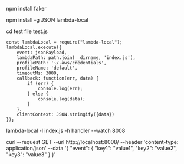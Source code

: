 npm install faker

npm install -g JSON lambda-local

cd test
file test.js
```
const lambdaLocal = require("lambda-local");
lambdaLocal.execute({
    event: jsonPayload,
    lambdaPath: path.join(__dirname, 'index.js'),
    profilePath: '~/.aws/credentials',
    profileName: 'default',
    timeoutMs: 3000,
    callback: function(err, data) {
        if (err) {
            console.log(err);
        } else {
            console.log(data);
        }
    },
    clientContext: JSON.stringify({data})
});
```
lambda-local -l index.js -h handler --watch 8008

curl --request GET  --url http://localhost:8008/ --header 'content-type: application/json' --data '{
    "event": {
        "key1": "value1",
        "key2": "value2",
        "key3": "value3"
    }
}'